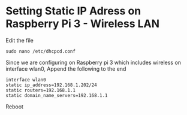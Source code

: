 # Setting Static IP Adress on Raspberry Pi 3 - Wireless LAN

Edit the file 

```
sudo nano /etc/dhcpcd.conf

```

Since we are configuring on Raspberry pi 3 which includes wireless on interface wlan0, Append the following to the end

```
interface wlan0
static ip_address=192.168.1.202/24
static routers=192.168.1.1
static domain_name_servers=192.168.1.1
```

Reboot